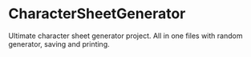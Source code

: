 CharacterSheetGenerator
=======================

Ultimate character sheet generator project. All in one files with random generator, saving and printing.  
